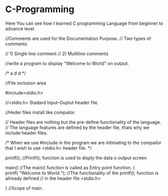 # C-Programming
Here You can see how I learned C programming Language from beginner to advance level.

//Comments are used for the Documentation Purpose.
// Two types of comments

// 1) Single line comment
// 2) Multiline comments



//write a program to display "Welcome to World" on output.


/* a
d
d
*/


//File inclusion area

#include<stdio.h>

 //<stdio.h>  Stadard Input-Ouptut header file.

 //Heder files install like compailor

// Header files are nothing but the pre-define functionality of the language.
// The language features are defined by the header file, thats why we include header files.

/* When we use #include in the program we are  intimating to the compailor that I wish to use 
   <stdio.h> header file. */

   printf();    //Printf(); function is used to disply the data o output screen



  main()                            //The main() function  is called as Entry point function.
  {                               
  printf( "Welcome to World ");   //The functionality of the printf(); function is allready defined
                                 // in the header file <stdio.h>
 
  }  //Scope of main.  
